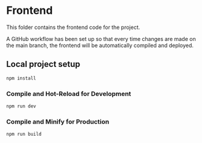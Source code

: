 # Frontend

This folder contains the frontend code for the project.

A GitHub workflow has been set up so that every time changes are made on the main branch, the frontend will be automatically compiled and deployed.

## Local project setup

```sh
npm install
```

### Compile and Hot-Reload for Development

```sh
npm run dev
```

### Compile and Minify for Production

```sh
npm run build
```
